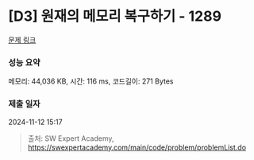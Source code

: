 # [D3] 원재의 메모리 복구하기 - 1289 

[문제 링크](https://swexpertacademy.com/main/code/problem/problemDetail.do?contestProbId=AV19AcoKI9sCFAZN) 

### 성능 요약

메모리: 44,036 KB, 시간: 116 ms, 코드길이: 271 Bytes

### 제출 일자

2024-11-12 15:17



> 출처: SW Expert Academy, https://swexpertacademy.com/main/code/problem/problemList.do